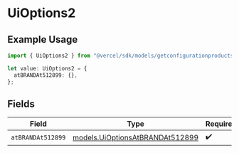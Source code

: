 # UiOptions2

## Example Usage

```typescript
import { UiOptions2 } from "@vercel/sdk/models/getconfigurationproductsop.js";

let value: UiOptions2 = {
  atBRANDAt512899: {},
};
```

## Fields

| Field                                                                    | Type                                                                     | Required                                                                 | Description                                                              |
| ------------------------------------------------------------------------ | ------------------------------------------------------------------------ | ------------------------------------------------------------------------ | ------------------------------------------------------------------------ |
| `atBRANDAt512899`                                                        | [models.UiOptionsAtBRANDAt512899](../models/uioptionsatbrandat512899.md) | :heavy_check_mark:                                                       | N/A                                                                      |